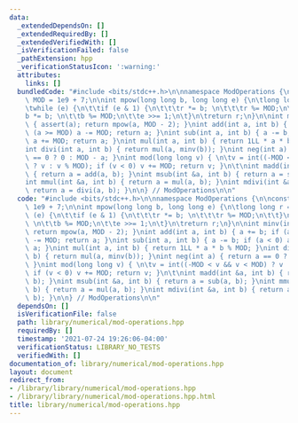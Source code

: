 ```yaml
---
data:
  _extendedDependsOn: []
  _extendedRequiredBy: []
  _extendedVerifiedWith: []
  _isVerificationFailed: false
  _pathExtension: hpp
  _verificationStatusIcon: ':warning:'
  attributes:
    links: []
  bundledCode: "#include <bits/stdc++.h>\n\nnamespace ModOperations {\n\nconst int\
    \ MOD = 1e9 + 7;\n\nint mpow(long long b, long long e) {\n\tlong long r = 1;\n\
    \twhile (e) {\n\t\tif (e & 1) {\n\t\t\tr *= b; \n\t\t\tr %= MOD;\n\t\t}\n\t\t\
    b *= b; \n\t\tb %= MOD;\n\t\te >>= 1;\n\t}\n\treturn r;\n}\n\nint minv(int a)\
    \ { assert(a); return mpow(a, MOD - 2); }\nint add(int a, int b) { a += b; if\
    \ (a >= MOD) a -= MOD; return a; }\nint sub(int a, int b) { a -= b; if (a < 0)\
    \ a += MOD; return a; }\nint mul(int a, int b) { return 1LL * a * b % MOD; }\n\
    int divi(int a, int b) { return mul(a, minv(b)); }\nint neg(int a) { return a\
    \ == 0 ? 0 : MOD - a; }\nint mod(long long v) { \n\tv = int((-MOD < v && v < MOD)\
    \ ? v : v % MOD); if (v < 0) v += MOD; return v; }\n\t\nint madd(int &a, int b)\
    \ { return a = add(a, b); }\nint msub(int &a, int b) { return a = sub(a, b); }\n\
    int mmul(int &a, int b) { return a = mul(a, b); }\nint mdivi(int &a, int b) {\
    \ return a = divi(a, b); }\n\n} // ModOperations\n\n"
  code: "#include <bits/stdc++.h>\n\nnamespace ModOperations {\n\nconst int MOD =\
    \ 1e9 + 7;\n\nint mpow(long long b, long long e) {\n\tlong long r = 1;\n\twhile\
    \ (e) {\n\t\tif (e & 1) {\n\t\t\tr *= b; \n\t\t\tr %= MOD;\n\t\t}\n\t\tb *= b;\
    \ \n\t\tb %= MOD;\n\t\te >>= 1;\n\t}\n\treturn r;\n}\n\nint minv(int a) { assert(a);\
    \ return mpow(a, MOD - 2); }\nint add(int a, int b) { a += b; if (a >= MOD) a\
    \ -= MOD; return a; }\nint sub(int a, int b) { a -= b; if (a < 0) a += MOD; return\
    \ a; }\nint mul(int a, int b) { return 1LL * a * b % MOD; }\nint divi(int a, int\
    \ b) { return mul(a, minv(b)); }\nint neg(int a) { return a == 0 ? 0 : MOD - a;\
    \ }\nint mod(long long v) { \n\tv = int((-MOD < v && v < MOD) ? v : v % MOD);\
    \ if (v < 0) v += MOD; return v; }\n\t\nint madd(int &a, int b) { return a = add(a,\
    \ b); }\nint msub(int &a, int b) { return a = sub(a, b); }\nint mmul(int &a, int\
    \ b) { return a = mul(a, b); }\nint mdivi(int &a, int b) { return a = divi(a,\
    \ b); }\n\n} // ModOperations\n\n"
  dependsOn: []
  isVerificationFile: false
  path: library/numerical/mod-operations.hpp
  requiredBy: []
  timestamp: '2021-07-24 19:26:06-04:00'
  verificationStatus: LIBRARY_NO_TESTS
  verifiedWith: []
documentation_of: library/numerical/mod-operations.hpp
layout: document
redirect_from:
- /library/library/numerical/mod-operations.hpp
- /library/library/numerical/mod-operations.hpp.html
title: library/numerical/mod-operations.hpp
---
```

